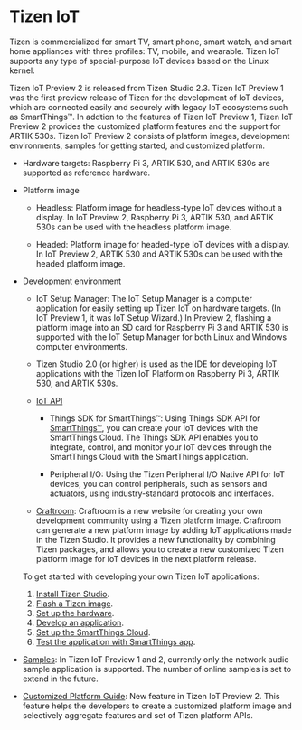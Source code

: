 # Tizen IoT

Tizen is commercialized for smart TV, smart phone, smart watch, and smart home appliances with three profiles: TV, mobile, and wearable. Tizen IoT supports any type of special-purpose IoT devices based on the Linux kernel.

Tizen IoT Preview 2 is released from Tizen Studio 2.3. Tizen IoT Preview 1 was the first preview release of Tizen for the development of IoT devices, which are connected easily and securely with legacy IoT ecosystems such as SmartThings&trade;. In addtion to the features of Tizen IoT Preview 1, Tizen IoT Preview 2 provides the customized platform features and the support for ARTIK 530s. Tizen IoT Preview 2 consists of platform images, development environments, samples for getting started, and customized platform.

-   Hardware targets: Raspberry Pi 3, ARTIK 530, and ARTIK 530s are supported as reference hardware.

-   Platform image
    -   Headless: Platform image for headless-type IoT devices without a display. In IoT Preview 2, Raspberry Pi 3, ARTIK 530, and ARTIK 530s can be used with the headless platform image.

    -   Headed: Platform image for headed-type IoT devices with a display. In IoT Preview 2, ARTIK 530 and ARTIK 530s can be used with the headed platform image.

-   Development environment

    -   IoT Setup Manager: The IoT Setup Manager is a computer application for easily setting up Tizen IoT on hardware targets. (In IoT Preview 1, it was IoT Setup Wizard.) In Preview 2, flashing a platform image into an SD card for Raspberry Pi 3 and ARTIK 530 is supported with the IoT Setup Manager for both Linux and Windows computer environments.

    -   Tizen Studio 2.0 (or higher) is used as the IDE for developing IoT applications with the Tizen IoT Platform on Raspberry Pi 3, ARTIK 530, and ARTIK 530s.

    -   [IoT API](../guides/iot-api.md)
        -   Things SDK for SmartThings&trade;: Using Things SDK API for [SmartThings&trade;](https://smartthings.developer.samsung.com/), you can create your IoT devices with the SmartThings Cloud. The Things SDK API enables you to integrate, control, and monitor your IoT devices through the SmartThings Cloud with the SmartThings application.

        -   Peripheral I/O: Using the Tizen Peripheral I/O Native API for IoT devices, you can control peripherals, such as sensors and actuators, using industry-standard protocols and interfaces.

    -   [Craftroom](https://craftroom.tizen.org/): Craftroom is a new website for creating your own development community using a Tizen platform image. Craftroom can generate a new platform image by adding IoT applications made in the Tizen Studio. It provides a new functionality by combining Tizen packages, and allows you to create a new customized Tizen platform image for IoT devices in the next platform release.

    To get started with developing your own Tizen IoT applications:

    1.  [Install Tizen Studio](tizen-studio-install.md).
    2.  [Flash a Tizen image](tizen-image-download-flash.md).
    3.  [Set up the hardware](hardware-configuration.md).
    4.  [Develop an application](things-app-development.md).
    5.  [Set up the SmartThings Cloud](things-cloud-setup.md).
    6.  [Test the application with SmartThings app](cloud-app-test.md).
-   [Samples](../sample/iot-sample.md): In Tizen IoT Preview 1 and 2, currently only the network audio sample application is supported. The number of online samples is set to extend in the future.

-   [Customized Platform Guide](../customized-platform/overview.md): New feature in Tizen IoT Preview 2. This feature helps the developers to create a customized platform image and selectively aggregate features and set of Tizen platform APIs.

